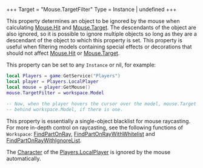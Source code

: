 +++
Target = "Mouse.TargetFilter"
Type = Instance | undefined
+++

This property determines an object to be ignored by the mouse when calculating [Mouse.Hit](https://developer.roblox.com/api-reference/property/Mouse/Hit) and [Mouse.Target](https://developer.roblox.com/api-reference/property/Mouse/Target). The descendants of the object are also ignored, so it is possible to ignore multiple objects so long as they are a descendant of the object to which this property is set. This property is useful when filtering models containing special effects or decorations that should not affect [Mouse.Hit](https://developer.roblox.com/api-reference/property/Mouse/Hit) or [Mouse.Target](https://developer.roblox.com/api-reference/property/Mouse/Target).This property can be set to any `Instance` or nil, for example:```lualocal Players = game:GetService("Players")local player = Players.LocalPlayer local mouse = player:GetMouse()mouse.TargetFilter = workspace.Model -- Now, when the player hovers the cursor over the model, mouse.Target will be some object-- behind workspace.Model, if there is one.```This property is essentially a single-object blacklist for mouse raycasting. For more in-depth control on raycasting, see the following functions of `Workspace`: [FindPartOnRay](https://developer.roblox.com/api-reference/function/Workspace/FindPartOnRay), [FindPartOnRayWithWhitelist](https://developer.roblox.com/api-reference/function/Workspace/FindPartOnRayWithWhitelist) and [FindPartOnRayWithIgnoreList](https://developer.roblox.com/api-reference/function/Workspace/FindPartOnRayWithIgnoreList).The [Character](https://developer.roblox.com/api-reference/property/Player/Character) of the [Players.LocalPlayer](https://developer.roblox.com/api-reference/property/Players/LocalPlayer) is ignored by the mouse automatically.